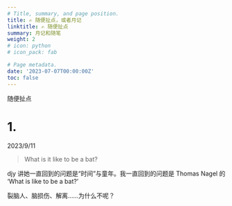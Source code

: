 ```yaml
---
# Title, summary, and page position.
title: ✍️ 随便扯点，或者月记
linktitle: ✍️ 随便扯点
summary: 月记和随笔
weight: 2
# icon: python
# icon_pack: fab

# Page metadata.
date: '2023-07-07T00:00:00Z'
toc: false
---
```


随便扯点

# 1. 

2023/9/11

> What is it like to be a bat? 

djy 讲她一直回到的问题是“时间”与童年。我一直回到的问题是 Thomas Nagel 的 ‘What is like to be a bat?’

裂脑人、脑损伤、解离……为什么不呢？
